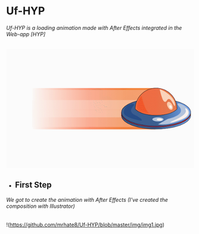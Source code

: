 # Uf-HYP
###### Uf-HYP is a loading animation made with After Effects integrated in the Web-app [HYP]
![animation](https://github.com/mrhate8/Uf-HYP/blob/master/ufo-blind.gif)



- ## First Step
###### We got to create the animation with After Effects (I've created the composition with Illustrator)

!(https://github.com/mrhate8/Uf-HYP/blob/master/img/img1.jpg)


